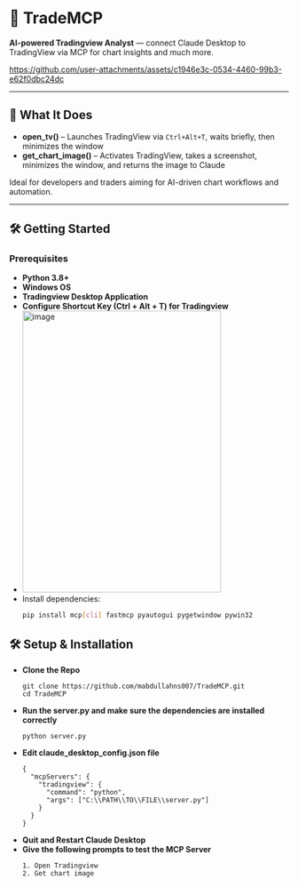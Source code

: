 # 🚀 TradeMCP

**AI-powered Tradingview Analyst** — connect Claude Desktop to TradingView via MCP for chart insights and much more.



https://github.com/user-attachments/assets/c1946e3c-0534-4460-99b3-e62f0dbc24dc


---

## 🎯 What It Does

- **open_tv()** – Launches TradingView via `Ctrl+Alt+T`, waits briefly, then minimizes the window  
- **get_chart_image()** – Activates TradingView, takes a screenshot, minimizes the window, and returns the image to Claude

Ideal for developers and traders aiming for AI-driven chart workflows and automation.

---

## 🛠️ Getting Started

### Prerequisites
- **Python 3.8+**
- **Windows OS**
- **Tradingview Desktop Application**
- **Configure Shortcut Key (Ctrl + Alt + T) for Tradingview**
- <img width="358" height="507" alt="image" src="https://github.com/user-attachments/assets/d6061953-b726-4ad7-acf6-1a1b276d0259" />
- Install dependencies:
  ```bash
  pip install mcp[cli] fastmcp pyautogui pygetwindow pywin32

## 🛠 Setup & Installation
- **Clone the Repo**
  ```
  git clone https://github.com/mabdullahns007/TradeMCP.git
  cd TradeMCP
- **Run the server.py and make sure the dependencies are installed correctly**
  ```
  python server.py
- **Edit claude_desktop_config.json file**
  ```
  {
    "mcpServers": {
      "tradingview": {
        "command": "python",
        "args": ["C:\\PATH\\TO\\FILE\\server.py"]
      }
    }
  }
- **Quit and Restart Claude Desktop**
- **Give the following prompts to test the MCP Server**
  ```
  1. Open Tradingview
  2. Get chart image
